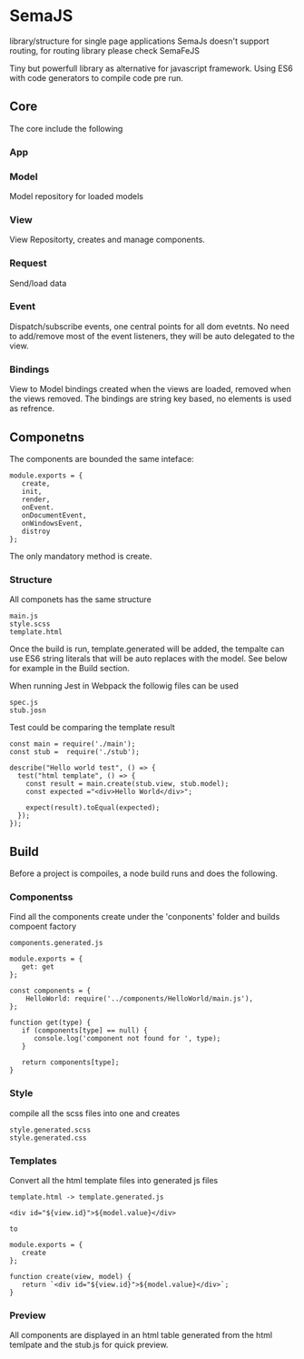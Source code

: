 # SemaJS
library/structure for single page applications
SemaJs doesn't support routing, for routing library please check SemaFeJS

Tiny but powerfull library as alternative for javascript framework.
Using ES6 with code generators to compile code pre run.

## Core
The core include the following

### App


### Model
Model repository for loaded models

### View
View Repositorty, creates and manage components.

### Request
Send/load data

### Event
Dispatch/subscribe events, one central points for all dom evetnts.
No need to add/remove most of the event listeners, 
they will be auto delegated to the view.

### Bindings
View to Model bindings created when the views are loaded,
removed when the views removed.
The bindings are string key based, no elements is used as refrence.

## Componetns
The components are bounded the same inteface:

```
module.exports = {
   create,
   init,
   render,
   onEvent.
   onDocumentEvent,
   onWindowsEvent,
   distroy
};
```
The only mandatory method is create.

### Structure

All componets has the same structure

```
main.js
style.scss
template.html
```
Once the build is run, template.generated will be added,
the tempalte can use ES6 string literals that will be auto replaces with the model.
See below for example in the Build section.

When running Jest in Webpack the followig files can be used
```
spec.js
stub.josn
```
Test could be comparing the template result
```
const main = require('./main');
const stub =  require('./stub');

describe("Hello world test", () => {
  test("html template", () => {
    const result = main.create(stub.view, stub.model);
    const expected ="<div>Hello World</div>";
    
    expect(result).toEqual(expected);
  });
});
```

## Build
Before a project is compoiles, a node build runs and does the following.

### Componentss
Find all the components create under the 'conponents' folder and builds compoent factory
```
components.generated.js
```

```
module.exports = {
   get: get
};

const components = {
    HelloWorld: require('../components/HelloWorld/main.js'),
};

function get(type) {
   if (components[type] == null) {
      console.log('component not found for ', type);
   }

   return components[type];
}
```

### Style
compile all the scss files into one and creates
```
style.generated.scss
style.generated.css
```

### Templates
Convert all the html template files into generated js files
```
template.html -> template.generated.js

<div id="${view.id}">${model.value}</div>

to 

module.exports = {
   create
};

function create(view, model) {
   return `<div id="${view.id}">${model.value}</div>`;
}
```

### Preview
All components are displayed in an html table generated from
the html temlpate and the stub.js for quick preview.




